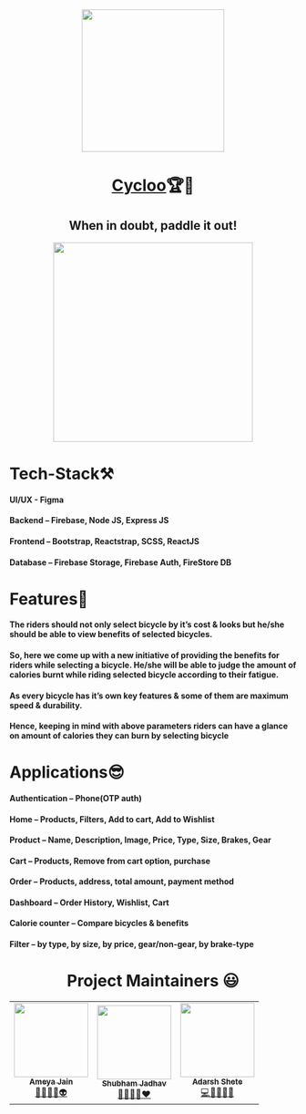 <div align="center" > <img src="https://i.imgur.com/N25lLea.jpg" width:"100%" height="250px" >

# [Cycloo](https://cycloo.vercel.app/)🏆🏅

## When in doubt, paddle it out! <br>

</div>

<div align="center"> <img src="https://user-images.githubusercontent.com/56510414/137004648-15698796-b699-489b-bf18-813da93668d9.JPG" width:"100%" height="350px" > </div>

# Tech-Stack⚒

#### UI/UX - Figma

#### Backend – Firebase, Node JS, Express JS

#### Frontend – Bootstrap, Reactstrap, SCSS, ReactJS

#### Database – Firebase Storage, Firebase Auth, FireStore DB

# Features🚀

#### The riders should not only select bicycle by it’s cost & looks but he/she should be able to view benefits of selected bicycles.

#### So, here we come up with a new initiative of providing the benefits for riders while selecting a bicycle. He/she will be able to judge the amount of calories burnt while riding selected bicycle according to their fatigue.

#### As every bicycle has it’s own key features & some of them are maximum speed & durability.

#### Hence, keeping in mind with above parameters riders can have a glance on amount of calories they can burn by selecting bicycle

# Applications😎

#### Authentication – Phone(OTP auth)

#### Home – Products, Filters, Add to cart, Add to Wishlist

#### Product – Name, Description, Image, Price, Type, Size, Brakes, Gear

#### Cart – Products, Remove from cart option, purchase

#### Order – Products, address, total amount, payment method

#### Dashboard – Order History, Wishlist, Cart

#### Calorie counter – Compare bicycles & benefits

#### Filter – by type, by size, by price, gear/non-gear, by brake-type

<h1 align=center> Project Maintainers 😃 </h1>
<p align="center">
<table align="center">
  <tbody><tr>
    <td align="center"><a href="https://github.com/AmeyaJain-25"><img alt="" src="https://avatars.githubusercontent.com/AmeyaJain-25" width="130px;"><br><sub><b> Ameya Jain </b></sub></a><br><a href="https://github.com/AmeyaJain-25/Cycloo/commits?author=JyotiKumari2" title="Code">🧘🔭👨‍🎓👽 </a></td></a></td>
    <td align="center"><a href="https://github.com/ShubhamSj07"><img alt="" src="https://avatars.githubusercontent.com/ShubhamSj07" width="130px;"><br><sub><b> Shubham Jadhav </b></sub></a><br><a href="https://github.com/AmeyaJain-25/Cycloo/commits?author=ShubhamSj07" title="Code">🧠👨‍💻🚀❤️ </a></td></a></td>
     <td align="center"><a href="https://github.com/adarsh45"><img alt="" src="https://avatars.githubusercontent.com/adarsh45" width="130px;"><br><sub><b>
Adarsh Shete  </b></sub></a><br><a href="https://github.com/AmeyaJain-25/Cycloo/commits?author=adarsh45" title="Code">💻📱👨‍💻💥 </a></td></a></td>
  </tr>
</tbody>
</table>
</p>

